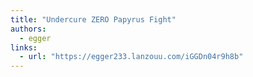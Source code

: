 ```yaml
---
title: "Undercure ZERO Papyrus Fight"
authors:
  - egger
links:
  - url: "https://egger233.lanzouu.com/iGGDn04r9h8b"
---
```


